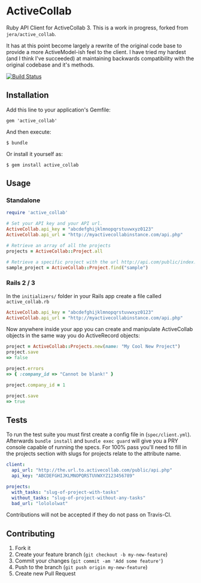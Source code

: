 # ActiveCollab

Ruby API Client for ActiveCollab 3.
This is a work in progress, forked from `jera/active_collab`. 

It has at this point become largely a rewrite of the original code base to provide a more ActiveModel-ish feel to the client.
I have tried my hardest (and I think I've succeeded) at maintaining backwards compatibility with the original codebase and it's methods.

[![Build Status](https://travis-ci.org/tommyvyo/active_collab.png?branch=master)](https://travis-ci.org/tommyvyo/active_collab)

## Installation

Add this line to your application's Gemfile:

    gem 'active_collab'

And then execute:

    $ bundle

Or install it yourself as:

    $ gem install active_collab

## Usage

### Standalone

```ruby
require 'active_collab'

# Set your API key and your API url. 
ActiveCollab.api_key = "abcdefghijklmnopqrstuvwxyz0123"
ActiveCollab.api_url = "http://myactivecollabinstance.com/api.php"

# Retrieve an array of all the projects
projects = ActiveCollab::Project.all

# Retrieve a specific project with the url http://api.com/public/index.php?path_info=projects/sample
sample_project = ActiveCollab::Project.find("sample")
```

### Rails 2 / 3
In the `initializers/` folder in your Rails app create a file called `active_collab.rb`

```ruby
ActiveCollab.api_key = "abcdefghijklmnopqrstuvwxyz0123"
ActiveCollab.api_url = "http://myactivecollabinstance.com/api.php"
```

Now anywhere inside your app you can create and manipulate ActiveCollab objects in the same way you do ActiveRecord objects:

```ruby
project = ActiveCollab::Projects.new(name: "My Cool New Project")
project.save
=> false

project.errors 
=> { :company_id => "Cannot be blank!" }

project.company_id = 1

project.save
=> true
```

## Tests
To run the test suite you must first create a config file in (`spec/client.yml`). 
Afterwards `bundle install` and `bundle exec guard` will give you a PRY console capable of running the specs.
For 100% pass you'll need to fill in the projects section with slugs for projects relate to the attribute name. 

```yaml
client:
  api_url: "http://the.url.to.activecollab.com/public/api.php"
  api_key: "ABCDEFGHIJKLMNOPQRSTUVWXYZ123456789" 

projects: 
  with_tasks: "slug-of-project-with-tasks"
  without_tasks: "slug-of-project-without-any-tasks"
  bad_url: "lolololwat" 
```

Contributions will not be accepted if they do not pass on Travis-CI.


## Contributing

1. Fork it
2. Create your feature branch (`git checkout -b my-new-feature`)
3. Commit your changes (`git commit -am 'Add some feature'`)
4. Push to the branch (`git push origin my-new-feature`)
5. Create new Pull Request
